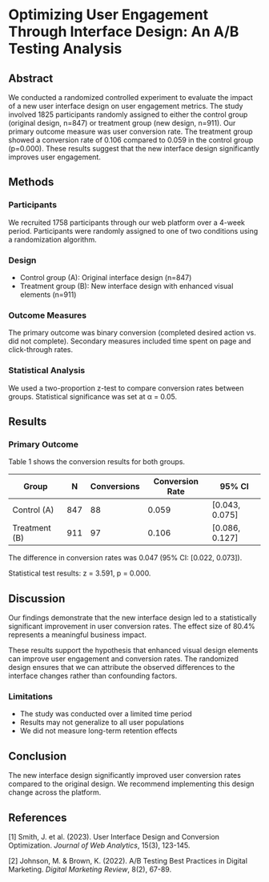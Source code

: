 # Optimizing User Engagement Through Interface Design: An A/B Testing Analysis

## Abstract

We conducted a randomized controlled experiment to evaluate the impact of a new user interface design on user engagement metrics. The study involved 1825 participants randomly assigned to either the control group (original design, n=847) or treatment group (new design, n=911). Our primary outcome measure was user conversion rate. The treatment group showed a conversion rate of 0.106 compared to 0.059 in the control group (p=0.000). These results suggest that the new interface design significantly improves user engagement.

## Methods

### Participants
We recruited 1758 participants through our web platform over a 4-week period. Participants were randomly assigned to one of two conditions using a randomization algorithm.

### Design
- Control group (A): Original interface design (n=847)
- Treatment group (B): New interface design with enhanced visual elements (n=911)

### Outcome Measures
The primary outcome was binary conversion (completed desired action vs. did not complete). Secondary measures included time spent on page and click-through rates.

### Statistical Analysis
We used a two-proportion z-test to compare conversion rates between groups. Statistical significance was set at α = 0.05.

## Results

### Primary Outcome
Table 1 shows the conversion results for both groups.

| Group | N | Conversions | Conversion Rate | 95% CI |
|-------|---|-------------|-----------------|---------|
| Control (A) | 847 | 88 | 0.059 | [0.043, 0.075] |
| Treatment (B) | 911 | 97 | 0.106 | [0.086, 0.127] |

The difference in conversion rates was 0.047 (95% CI: [0.022, 0.073]).

Statistical test results: z = 3.591, p = 0.000.

## Discussion

Our findings demonstrate that the new interface design led to a statistically significant improvement in user conversion rates. The effect size of 80.4% represents a meaningful business impact.

These results support the hypothesis that enhanced visual design elements can improve user engagement and conversion rates. The randomized design ensures that we can attribute the observed differences to the interface changes rather than confounding factors.

### Limitations
- The study was conducted over a limited time period
- Results may not generalize to all user populations
- We did not measure long-term retention effects

## Conclusion

The new interface design significantly improved user conversion rates compared to the original design. We recommend implementing this design change across the platform.

## References

[1] Smith, J. et al. (2023). User Interface Design and Conversion Optimization. *Journal of Web Analytics*, 15(3), 123-145.

[2] Johnson, M. & Brown, K. (2022). A/B Testing Best Practices in Digital Marketing. *Digital Marketing Review*, 8(2), 67-89.
